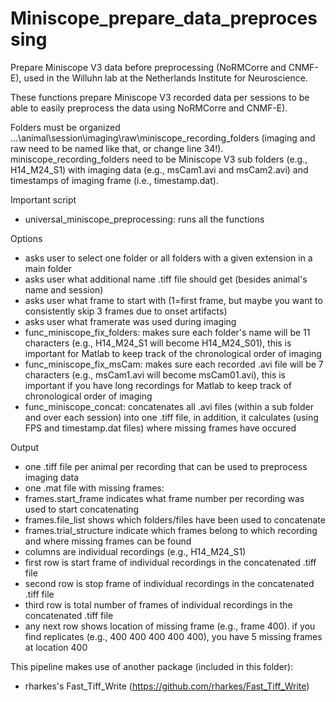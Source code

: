 # Miniscope_prepare_data_preprocessing
Prepare Miniscope V3 data before preprocessing (NoRMCorre and CNMF-E), used in the Willuhn lab at the Netherlands Institute for Neuroscience. 

These functions prepare Miniscope V3 recorded data per sessions to be able to easily preprocess the data using NoRMCorre and CNMF-E). 

Folders must be organized ...\animal\session\imaging\raw\miniscope_recording_folders (imaging and raw need to be named like that, or change line 34!).
miniscope_recording_folders need to be Miniscope V3 sub folders (e.g., H14_M24_S1) with imaging data (e.g., msCam1.avi and msCam2.avi) and timestamps of imaging frame (i.e., timestamp.dat).

Important script
- universal_miniscope_preprocessing: runs all the functions

Options
- asks user to select one folder or all folders with a given extension in a main folder
- asks user what additional name .tiff file should get (besides animal's name and session)
- asks user what frame to start with (1=first frame, but maybe you want to consistently skip 3 frames due to onset artifacts)
- asks user what framerate was used during imaging
- func_miniscope_fix_folders: makes sure each folder's name will be 11 characters (e.g., H14_M24_S1 will become H14_M24_S01), this is important for Matlab to keep track of the chronological order of imaging
- func_miniscope_fix_msCam: makes sure each recorded .avi file will be 7 characters (e.g., msCam1.avi will become msCam01.avi), this is important if you have long recordings for Matlab to keep track of chronological order of imaging
- func_miniscope_concat: concatenates all .avi files (within a sub folder and over each session) into one .tiff file, in addition, it calculates (using FPS and timestamp.dat files) where missing frames have occured

Output
- one .tiff file per animal per recording that can be used to preprocess imaging data
- one .mat file with missing frames:
- frames.start_frame indicates what frame number per recording was used to start concatenating
- frames.file_list shows which folders/files have been used to concatenate
- frames.trial_structure indicate which frames belong to which recording and where missing frames can be found
- columns are individual recordings (e.g., H14_M24_S1)
- first row is start frame of individual recordings in the concatenated .tiff file
- second row is stop frame of individual recordings in the concatenated .tiff file
- third row is total number of frames of individual recordings in the concatenated .tiff file
- any next row shows location of missing frame (e.g., frame 400). if you find replicates (e.g., 400 400 400 400 400), you have 5 missing frames at location 400

This pipeline makes use of another package (included in this folder):

- rharkes's Fast_Tiff_Write (https://github.com/rharkes/Fast_Tiff_Write)

